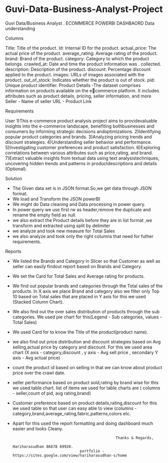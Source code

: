 # Guvi-Data-Business-Analyst-Project
Guvi Data/Business Analyst . ECOMMERCE POWERBI DASHBAORD
Data understanding 


Columns

Title: Title of the product.
Id: Internal ID for the product.
actual_price: The actual price of the product.
average_rating: Average rating of the product.
brand: Brand of the product.
category: Category to which the product belongs.
crawled_at: Date and time the product information was
. collected.
description: Description of the product.
discount: Percentage discount applied to the product.
images: URLs of images associated with the product.
out_of_stock: Indicates whether the product is out of stock.
pid: Unique product identifier.
Product Details -The dataset comprises information on products available on the e￾commerce platform.
 It includes attributes such as product details,
pricing, seller information, and more
Seller - Name of seller
URL   - Product Link

Requirements 

User
1)This e-commerce product analysis project aims to providevaluable insights into the e-commerce landscape,
 benefiting bothbusinesses and consumers by informing strategic decisions andoptimizations.
2)Identifying popular product categories and brands.
3)Analyzing pricing trends and discount strategies.
4)Understanding seller behavior and performance.
5)Investigating customer preferences and product satisfaction.
6)Exploring correlations between various attributes such as price,rating, and brand.
7)Extract valuable insights from textual data using text analysistechniques, 
uncovering hidden trends and patterns in productdescriptions and details (Optional).

Solution

 * The Given data set is in JSON format.So,we get data through JSON format.
 * We load and Transform the JSON powerBI
 * We might do Data cleaning and Data processing in power query.
 * In power query we use first rw as header,remove the duplicate and rename the empty field as null.
 * we also extract the Product details before they are in list format ,we transform and extracted using
   split by delimiter
 * we analyze and took new measure for Total Sales
 * we also analyze and took only the right columns that need for futher requirements.
 
Reports

* We listed the Brands and Category in Slicer so that Customer as well as seller can easily findout report
  based on Brands and Category.
  
* We set the Card for Total Sales and Average rating for products.

* We find out popular brands and categories through the Total sales of the products.
  In X axis we place Brand and category also we filter only Top 10 based on Total sales that are 
  placed in Y axis for this we used (Stacked Column Chart).
  
* We also find out the over sales distribution of products through the sub categories.
  We used pie chart for this(Legend - Sub categories, values - Total Sales)
  
* We used Card for to know the Title of the product(product name).

* we also find out price distribution and discount strategies based on  Avg selling,actual price 
  by category and discount. For this we used area chart (X axis - category,discount ,
  y axis - Avg sell price , secondary Y axis - Avg actual price)
  
* count the product id based on selling in that we can know about product price over the crawl date.

* seller performance based on product sold,rating by brand wise for this we used table chart.
  list of items we used for table charts are ( columns - seller,count of pid, avg rating,brand)
  
* Customer preference based on product details,rating,discount for this we used table so that user 
  can easy able to view (columns - category,brand,average_rating,fabric,patterns,colors etc.
  
* Apart for this used the report formatting and doing dashboard much easier and looks Cleany.


                                                    Thanks & Regards,
												                         Hariharasudhan 86678 69920.
                                    portfolio - https://sites.google.com/view/hariharasudhan-s/home
